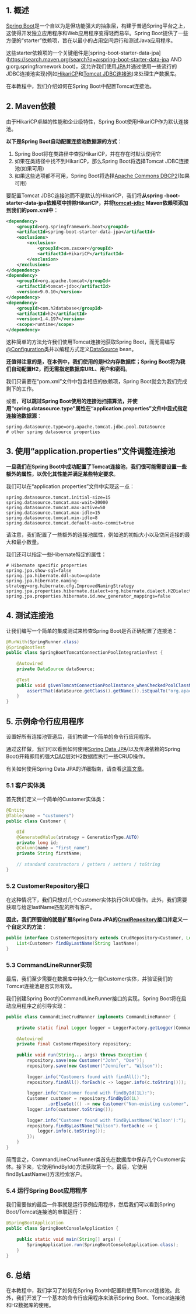 ## 1. 概述

[Spring Boot](https://spring.io/projects/spring-boot)是一个自以为是但功能强大的抽象层，构建于普通Spring平台之上，这使得开发独立应用程序和Web应用程序变得轻而易举。Spring Boot提供了一些方便的“starter”依赖项，旨在以最小的占用空间运行和测试Java应用程序。

这些starter依赖项的一个关键组件是[spring-boot-starter-data-jpa](https://search.maven.org/search?q=a:spring-boot-starter-data-jpa AND  g:org.springframework.boot)，这允许我们使用[JPA](https://en.wikipedia.org/wiki/Java_Persistence_API)并通过使用一些流行的JDBC连接池实现(例如[HikariCP](https://github.com/brettwooldridge/HikariCP)和[Tomcat JDBC连接池](https://tomcat.apache.org/tomcat-7.0-doc/jdbc-pool.html))来处理生产数据库。

在本教程中，我们介绍如何在Spring Boot中配置Tomcat连接池。

## 2. Maven依赖

由于HikariCP卓越的性能和企业级特性，Spring Boot使用HikariCP作为默认连接池。

**以下是Spring Boot自动配置连接池数据源的方式**：

1.  Spring Boot将在类路径中查找HikariCP，并在存在时默认使用它
2.  如果在类路径中找不到HikariCP，那么Spring Boot将选择Tomcat JDBC连接池(如果可用)
3.  如果这些选项都不可用，Spring Boot将选择[Apache Commons DBCP2](https://commons.apache.org/proper/commons-dbcp/)(如果可用)

要配置Tomcat JDBC连接池而不是默认的HikariCP，我们将**从spring -boot-starter-data-jpa依赖项中排除HikariCP，并将[tomcat-jdbc](https://search.maven.org/artifact/org.apache.tomcat/tomcat-jdbc/9.0.11/jar) Maven依赖项添加到我们的pom.xml中**：

```xml
<dependency>
    <groupId>org.springframework.boot</groupId>
    <artifactId>spring-boot-starter-data-jpa</artifactId>
    <exclusions>
        <exclusion>
            <groupId>com.zaxxer</groupId>
            <artifactId>HikariCP</artifactId>
        </exclusion>
    </exclusions>
</dependency>
<dependency>
    <groupId>org.apache.tomcat</groupId>
    <artifactId>tomcat-jdbc</artifactId>
    <version>9.0.10</version>
</dependency>
<dependency>
    <groupId>com.h2database</groupId>
    <artifactId>h2</artifactId>
    <version>1.4.197</version>
    <scope>runtime</scope>
</dependency>
```

这种简单的方法允许我们使用Tomcat连接池获取Spring Boot，而无需编写[@Configuration](https://docs.spring.io/spring-framework/docs/current/javadoc-api/org/springframework/context/annotation/Configuration.html)类并以编程方式定义[DataSource](https://docs.oracle.com/en/java/javase/11/docs/api/java.sql/javax/sql/DataSource.html) bean。

**还值得注意的是，在本例中，我们使用的是H2内存数据库；Spring Boot将为我们自动配置H2，而无需指定数据库URL、用户和密码**。

我们只需要在“pom.xml”文件中包含相应的依赖项，Spring Boot就会为我们完成剩下的工作。

或者，**可以跳过Spring Boot使用的连接池扫描算法，并使用“spring.datasource.type”属性在“application.properties”文件中显式指定连接池数据源**：

```properties
spring.datasource.type=org.apache.tomcat.jdbc.pool.DataSource
# other spring datasource properties
```

## 3. 使用“application.properties”文件调整连接池

**一旦我们在Spring Boot中成功配置了Tomcat连接池，我们很可能需要设置一些额外的属性，以优化其性能并满足某些特定要求**。

我们可以在“application.properties”文件中实现这一点：

```properties
spring.datasource.tomcat.initial-size=15
spring.datasource.tomcat.max-wait=20000
spring.datasource.tomcat.max-active=50
spring.datasource.tomcat.max-idle=15
spring.datasource.tomcat.min-idle=8
spring.datasource.tomcat.default-auto-commit=true
```

请注意，我们配置了一些额外的连接池属性，例如池的初始大小以及空闲连接的最大和最小数量。

我们还可以指定一些Hibernate特定的属性：

```properties
# Hibernate specific properties
spring.jpa.show-sql=false
spring.jpa.hibernate.ddl-auto=update
spring.jpa.hibernate.naming-strategy=org.hibernate.cfg.ImprovedNamingStrategy
spring.jpa.properties.hibernate.dialect=org.hibernate.dialect.H2Dialect
spring.jpa.properties.hibernate.id.new_generator_mappings=false
```

## 4. 测试连接池

让我们编写一个简单的集成测试来检查Spring Boot是否正确配置了连接池：

```java
@RunWith(SpringRunner.class)
@SpringBootTest
public class SpringBootTomcatConnectionPoolIntegrationTest {
    
    @Autowired
    private DataSource dataSource;
    
    @Test
    public void givenTomcatConnectionPoolInstance_whenCheckedPoolClassName_thenCorrect() {
        assertThat(dataSource.getClass().getName()).isEqualTo("org.apache.tomcat.jdbc.pool.DataSource");
    }
}
```

## 5. 示例命令行应用程序

设置好所有连接池管道后，我们构建一个简单的命令行应用程序。

通过这样做，我们可以看到如何使用[Spring Data JPA](https://docs.spring.io/spring-data/jpa/docs/current/reference/html/)(以及传递依赖的Spring Boot)开箱即用的强大[DAO]()层对H2数据库执行一些CRUD操作。

有关如何使用Spring Data JPA的详细指南，请查看[这篇文章]()。

### 5.1 客户实体类

首先我们定义一个简单的Customer实体类：

```java
@Entity
@Table(name = "customers")
public class Customer {

    @Id
    @GeneratedValue(strategy = GenerationType.AUTO)
    private long id;
    @Column(name = "first_name")
    private String firstName;
    
    // standard constructors / getters / setters / toString
}
```

### 5.2 CustomerRepository接口

在这种情况下，我们只想对几个Customer实体执行CRUD操作。此外，我们需要获取与给定lastName匹配的所有客户。

**因此，我们所要做的就是扩展Spring Data JPA的[CrudRepository](https://docs.spring.io/spring-data/commons/docs/current/api/org/springframework/data/repository/CrudRepository.html)接口并定义一个自定义的方法**：

```java
public interface CustomerRepository extends CrudRepository<Customer, Long> {
    List<Customer> findByLastName(String lastName);
}
```

### 5.3 CommandLineRunner实现

最后，我们至少需要在数据库中持久化一些Customer实体，并验证我们的Tomcat连接池是否实际有效。

我们创建Spring Boot的CommandLineRunner接口的实现，Spring Boot将在启动应用程序之前引导实现：

```java
public class CommandLineCrudRunner implements CommandLineRunner {
    
    private static final Logger logger = LoggerFactory.getLogger(CommandLineCrudRunner.class);
    
    @Autowired
    private final CustomerRepository repository;
    
    public void run(String... args) throws Exception {
        repository.save(new Customer("John", "Doe"));
        repository.save(new Customer("Jennifer", "Wilson"));
        
        logger.info("Customers found with findAll():");
        repository.findAll().forEach(c -> logger.info(c.toString()));
        
        logger.info("Customer found with findById(1L):");
        Customer customer = repository.findById(1L)
                .orElseGet(() -> new Customer("Non-existing customer", ""));
        logger.info(customer.toString());
        
        logger.info("Customer found with findByLastName('Wilson'):");
        repository.findByLastName("Wilson").forEach(c -> {
            logger.info(c.toString());
        });
    }
}
```

简而言之，CommandLineCrudRunner类首先在数据库中保存几个Customer实体。接下来，它使用findById()方法获取第一个。最后，它使用findByLastName()方法检索客户。

### 5.4 运行Spring Boot应用程序

我们需要做的最后一件事就是运行示例应用程序，然后我们可以看到Spring Boot/Tomcat连接池的串联运行：

```java
@SpringBootApplication
public class SpringBootConsoleApplication {
    
    public static void main(String[] args) {
        SpringApplication.run(SpringBootConsoleApplication.class);
    }
}
```

## 6. 总结

在本教程中，我们学习了如何在Spring Boot中配置和使用Tomcat连接池。此外，我们开发了一个基本的命令行应用程序来演示Spring Boot、Tomcat连接池和H2数据库的使用。